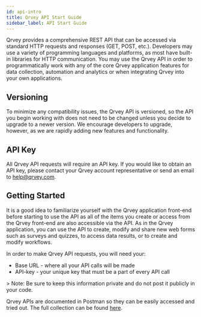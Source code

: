 ```yaml
---
id: api-intro
title: Qrvey API Start Guide
sidebar_label: API Start Guide
---
```

<div style={{textAlign: "justify"}}>

Qrvey provides a comprehensive REST API that can be accessed via standard HTTP requests and responses (GET, POST, etc.). Developers may use a variety of programming languages and platforms, as most have built-in libraries for HTTP communication. You may use the Qrvey API in order to programmatically work with any of the core Qrvey application features for data collection, automation and analytics or when integrating Qrvey into your own applications.

## Versioning

To minimize any compatibility issues, the Qrvey API is versioned, so the API you begin working with does not need to be changed unless you decide to upgrade to a newer version. We encourage developers to upgrade, however, as we are rapidly adding new features and functionality.

## API Key

All Qrvey API requests will require an API key. If you would like to obtain an API key, please contact your Qrvey account representative or send an email to [help@qrvey.com](mailto:help@qrvey.com).

## Getting Started

It is a good idea to familiarize yourself with the Qrvey application front-end before starting to use the API as all of the items you create or access from the Qrvey front-end are also accessible via the API.   As in the Qrvey application, you can use the API to create, modify and share new web forms such as surveys and quizzes, to access data results, or to create and modify workflows.

In order to make Qrvey API requests, you will need your:

-   Base URL - where all your API calls will be made
-   API-key - your unique key that must be a part of every API call

&gt; Note: Be sure to keep this information private and do not post it publicly in your code.

Qrvey APIs are documented in Postman so they can be easily accessed and tried out. The full collection can be found <a href="https://bit.ly/3lUHsQg">here</a>.
</div>